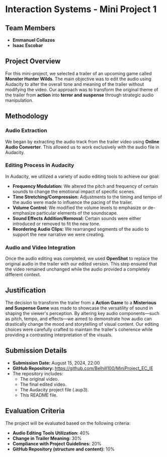 # Interaction Systems - Mini Project 1

## Team Members
- **Emmanuel Collazos**
- **Isaac Escobar**

## Project Overview

For this mini-project, we selected a trailer of an upcoming game called **Monster Hunter Wilds**. The main objective was to edit the audio using Audacity to alter the overall tone and meaning of the trailer without modifying the video. Our approach was to transform the original theme of the trailer from **action** into **terror and suspense** through strategic audio manipulation.

## Methodology

### Audio Extraction
We began by extracting the audio track from the trailer video using **Online Audio Converter**. This allowed us to work exclusively with the audio file in Audacity.

### Editing Process in Audacity
In Audacity, we utilized a variety of audio editing tools to achieve our goal:
- **Frequency Modulation:** We altered the pitch and frequency of certain sounds to change the emotional impact of specific scenes.
- **Time Stretching/Compression:** Adjustments to the timing and tempo of the audio were made to influence the pacing of the trailer.
- **Volume Control:** We modified the volume levels to emphasize or de-emphasize particular elements of the soundscape.
- **Sound Effects Addition/Removal:** Certain sounds were either introduced or removed to fit the new tone.
- **Reordering Audio Clips:** We rearranged segments of the audio to support the new narrative we were creating.

### Audio and Video Integration
Once the audio editing was completed, we used **OpenShot** to replace the original audio in the trailer with our edited version. This step ensured that the video remained unchanged while the audio provided a completely different context.

## Justification

The decision to transform the trailer from a **Action Game** to a **Misterious and Suspense Game** was made to showcase the versatility of sound in shaping the viewer's perception. By altering key audio components—such as pitch, tempo, and effects—we aimed to demonstrate how audio can drastically change the mood and storytelling of visual content. Our editing choices were carefully crafted to maintain the trailer's coherence while providing a contrasting interpretation of the visuals.

## Submission Details
- **Submission Date:** August 15, 2024, 22:00
- **GitHub Repository:** https://github.com/Belhill100/MiniProject_EC_IE
- The repository includes:
  - The original video.
  - The final edited video.
  - The Audacity project file (.aup3).
  - This README file.

## Evaluation Criteria
The project will be evaluated based on the following criteria:
- **Audio Editing Tools Utilization:** 40%
- **Change in Trailer Meaning:** 30%
- **Compliance with Project Guidelines:** 20%
- **GitHub Repository (structure and content):** 10%
